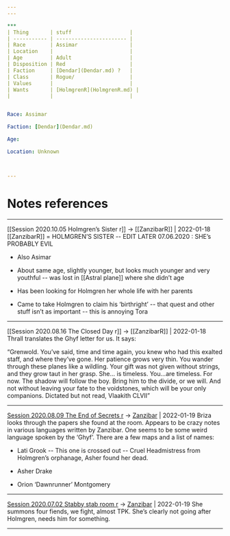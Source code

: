 ```yaml
---
---

***
| Thing       | stuff                   |
| ----------- | ----------------------- |
| Race        | Assimar                 |
| Location    |                         |
| Age         | Adult                   |
| Disposition | Red                     |
| Faction     | [Dendar](Dendar.md) ?   |
| Class       | Rogue/                  |
| Values      |                         |
| Wants       | [HolmgrenR](HolmgrenR.md) |
|             |                         |


Race: Assimar

Faction: [Dendar](Dendar.md)

Age:

Location: Unknown



---
```

# Notes references
---

[[Session 2020.10.05 Holmgren’s Sister r]] -> [[ZanzibarR]] | 2022-01-18
[[ZanzibarR]] = HOLMGREN’S SISTER -- EDIT LATER 07.06.2020 : SHE’s PROBABLY EVIL

-   Also Asimar
    
-   About same age, slightly younger, but looks much younger and very youthful -- was lost in [[Astral plane]] where she didn’t age
    
-   Has been looking for Holmgren her whole life with her parents
    
-   Came to take Holmgren to claim his ‘birthright’ -- that quest and other stuff isn’t as important -- this is annoying Tora

---

[[Session 2020.08.16 The Closed Day r]] -> [[ZanzibarR]] | 2022-01-18
Thrall translates the Ghyf letter for us. It says:

“Grenwold. You’ve said, time and time again, you knew who had this exalted staff, and where they’ve gone. Her patience grows very thin. You wander through these planes like a wildling. Your gift was not given without strings, and they grow taut in her grasp. She... is timeless. You...are timeless. For now. The shadow will follow the boy. Bring him to the divide, or we will. And not without leaving your fate to the voidstones, which will be your only companions. Dictated but not read, Vlaakith CLVII”

---

[Session 2020.08.09 The End of Secrets r](../sessions/notes_matteo_brianedit/Session%202020.08.09%20The%20End%20of%20Secrets%20r.md) -> [Zanzibar](TheWik-main/people/Zanzibar.md) | 2022-01-19
Briza looks through the papers she found at the room. Appears to be crazy notes in various languages written by Zanzibar. One seems to be some weird language spoken by the ‘Ghyf’. There are a few maps and a list of names:

-   Lati Grook -- This one is crossed out -- Cruel Headmistress from Holmgren’s orphanage, Asher found her dead.
    
-   Asher Drake
    
-   Orion ‘Dawnrunner’ Montgomery

---

[Session 2020.07.02 Stabby stab room r](../sessions/notes_matteo_brianedit/Session%202020.07.02%20Stabby%20stab%20room%20r.md) -> [Zanzibar](TheWik-main/people/Zanzibar.md) | 2022-01-19
She summons four fiends, we fight, almost TPK. She’s clearly not going after Holmgren, needs him for something.

---
